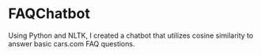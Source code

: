 # FAQChatbot
Using Python and NLTK, I created a chatbot that utilizes cosine similarity to answer basic cars.com FAQ questions.
